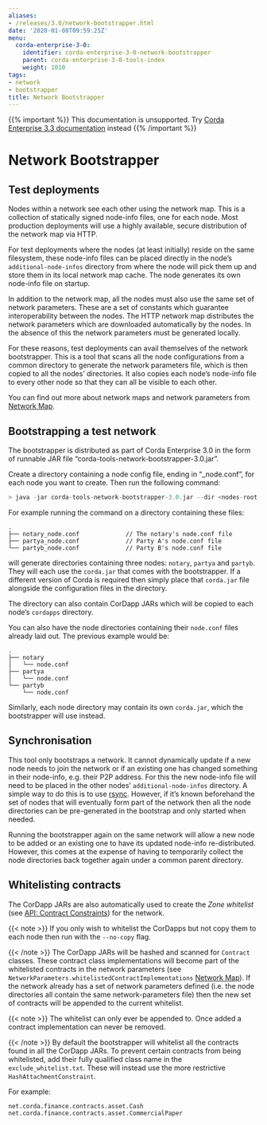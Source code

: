 ```yaml
---
aliases:
- /releases/3.0/network-bootstrapper.html
date: '2020-01-08T09:59:25Z'
menu:
  corda-enterprise-3-0:
    identifier: corda-enterprise-3-0-network-bootstrapper
    parent: corda-enterprise-3-0-tools-index
    weight: 1010
tags:
- network
- bootstrapper
title: Network Bootstrapper
---
```

{{% important %}}
This documentation is unsupported.
Try [Corda Enterprise 3.3 documentation](/docs/corda-enterprise/3.3/_index.md) instead
{{% /important %}}


# Network Bootstrapper


## Test deployments

Nodes within a network see each other using the network map. This is a collection of statically signed node-info files,
one for each node. Most production deployments will use a highly available, secure distribution of the network map via HTTP.

For test deployments where the nodes (at least initially) reside on the same filesystem, these node-info files can be
placed directly in the node’s `additional-node-infos` directory from where the node will pick them up and store them
in its local network map cache. The node generates its own node-info file on startup.

In addition to the network map, all the nodes must also use the same set of network parameters. These are a set of constants
which guarantee interoperability between the nodes. The HTTP network map distributes the network parameters which are downloaded
automatically by the nodes. In the absence of this the network parameters must be generated locally.

For these reasons, test deployments can avail themselves of the network bootstrapper. This is a tool that scans all the
node configurations from a common directory to generate the network parameters file, which is then copied to all the nodes’
directories. It also copies each node’s node-info file to every other node so that they can all be visible to each other.

You can find out more about network maps and network parameters from [Network Map](network-map.md).


## Bootstrapping a test network

The bootstrapper is distributed as part of Corda Enterprise 3.0 in the form of runnable JAR file “corda-tools-network-bootstrapper-3.0.jar”.

Create a directory containing a node config file, ending in “_node.conf”, for each node you want to create. Then run the
following command:

```kotlin
> java -jar corda-tools-network-bootstrapper-3.0.jar --dir <nodes-root-dir>
```


For example running the command on a directory containing these files:

```none
.
├── notary_node.conf             // The notary's node.conf file
├── partya_node.conf             // Party A's node.conf file
└── partyb_node.conf             // Party B's node.conf file
```

will generate directories containing three nodes: `notary`, `partya` and `partyb`. They will each use the `corda.jar`
that comes with the bootstrapper. If a different version of Corda is required then simply place that `corda.jar` file
alongside the configuration files in the directory.

The directory can also contain CorDapp JARs which will be copied to each node’s `cordapps` directory.

You can also have the node directories containing their `node.conf` files already laid out. The previous example would be:

```none
.
├── notary
│   └── node.conf
├── partya
│   └── node.conf
└── partyb
    └── node.conf
```

Similarly, each node directory may contain its own `corda.jar`, which the bootstrapper will use instead.


## Synchronisation

This tool only bootstraps a network. It cannot dynamically update if a new node needs to join the network or if an existing
one has changed something in their node-info, e.g. their P2P address. For this the new node-info file will need to be placed
in the other nodes’ `additional-node-infos` directory. A simple way to do this is to use [rsync](https://en.wikipedia.org/wiki/Rsync).
However, if it’s known beforehand the set of nodes that will eventually form part of the network then all the node directories
can be pre-generated in the bootstrap and only started when needed.

Running the bootstrapper again on the same network will allow a new node to be added or an existing one to have its updated
node-info re-distributed. However, this comes at the expense of having to temporarily collect the node directories back
together again under a common parent directory.


## Whitelisting contracts

The CorDapp JARs are also automatically used to create the *Zone whitelist* (see [API: Contract Constraints](api-contract-constraints.md)) for
the network.

{{< note >}}
If you only wish to whitelist the CorDapps but not copy them to each node then run with the `--no-copy` flag.

{{< /note >}}
The CorDapp JARs will be hashed and scanned for `Contract` classes. These contract class implementations will become part
of the whitelisted contracts in the network parameters (see `NetworkParameters.whitelistedContractImplementations` [Network Map](network-map.md)).
If the network already has a set of network parameters defined (i.e. the node directories all contain the same network-parameters
file) then the new set of contracts will be appended to the current whitelist.

{{< note >}}
The whitelist can only ever be appended to. Once added a contract implementation can never be removed.

{{< /note >}}
By default the bootstrapper will whitelist all the contracts found in all the CorDapp JARs. To prevent certain
contracts from being whitelisted, add their fully qualified class name in the `exclude_whitelist.txt`. These will instead
use the more restrictive `HashAttachmentConstraint`.

For example:

```none
net.corda.finance.contracts.asset.Cash
net.corda.finance.contracts.asset.CommercialPaper
```

